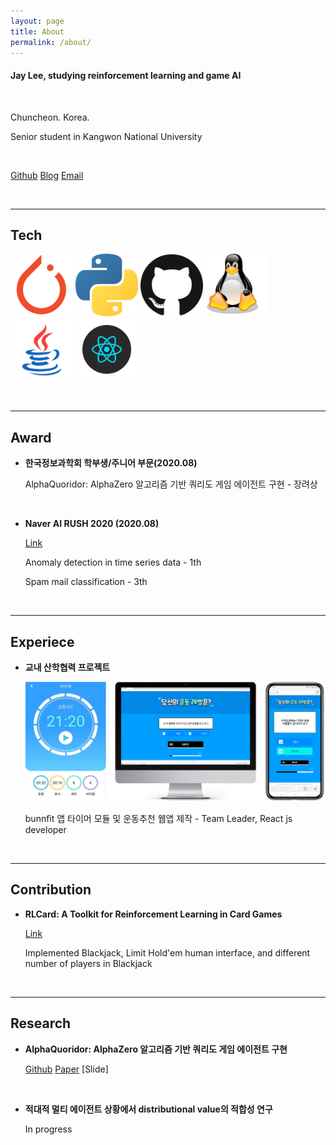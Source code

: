 ```yaml
---
layout: page
title: About
permalink: /about/
---
```



#### Jay Lee, studying reinforcement learning and game AI

<br/>

Chuncheon. Korea.

Senior student in Kangwon National University

<br/>

  [Github](https://github.com/Clarit7)   [Blog](https://clarit7.github.io)   [Email](mailto:intelleej@gmail.com)

<br/>

***

## Tech

<img src="https://github.com/Clarit7/clarit7.github.io/blob/master/images/about/3.png" width="100px" height="100px"> <img src="https://github.com/Clarit7/clarit7.github.io/blob/master/images/about/4.png" width="100px" height="100px"> <img src="https://github.com/Clarit7/clarit7.github.io/blob/master/images/about/2.png" width="100px" height="100px">  <img src="https://github.com/Clarit7/clarit7.github.io/blob/master/images/about/5.png" width="100px" height="100px"> <img src="https://github.com/Clarit7/clarit7.github.io/blob/master/images/about/6.png" width="100px" height="100px"> <img src="https://github.com/Clarit7/clarit7.github.io/blob/master/images/about/7.png" height="100px">

<br/>

***

## Award

* **한국정보과학회 학부생/주니어 부문(2020.08)**

  AlphaQuoridor: AlphaZero 알고리즘 기반 쿼리도 게임 에이전트 구현 - 장려상
  
<br/>
  
* **Naver AI RUSH 2020 (2020.08)**
  
  [Link](https://campaign.naver.com/airush/)
  
  Anomaly detection in time series data - 1th
  
  Spam mail classification - 3th
  
<br/>

***

## Experiece

* **교내 산학협력 프로젝트**
  
  ![/images/about/1.png](/images/about/1.png)
  
  bunnfit 앱 타이머 모듈 및 운동추천 웹앱 제작 - Team Leader, React js developer

  
<br/>

***

## Contribution

* **RLCard: A Toolkit for Reinforcement Learning in Card Games**
  
  [Link](https://github.com/datamllab/rlcard)
  
  Implemented Blackjack, Limit Hold'em human interface, and different number of players in Blackjack

<br/>

***

## Research

* **AlphaQuoridor: AlphaZero 알고리즘 기반 쿼리도 게임 에이전트 구현**

  [Github](https://github.com/Clarit7/AlphaZero_Quoridor)   [Paper](https://www.dbpia.co.kr/Journal/articleDetail?nodeId=NODE09874821)   [Slide]

<br/>

* **적대적 멀티 에이전트 상황에서 distributional value의 적합성 연구**

  In progress
